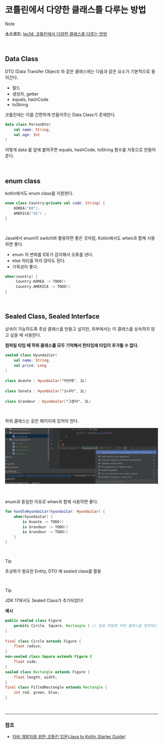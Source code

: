 # 코틀린에서 다양한 클래스를 다루는 방법

> [!NOTE]
> **소스코드**: 
> [lec14: 코틀린에서 다양한 클래스를 다루는 방법](https://github.com/cos850/java-to-kotlin-starter-guide/tree/master/src/main/kotlin/com/lannstark/lec14)


<br />


## Data Class
DTO (Data Transfer Object) 와 같은 클래스에는 다음과 같은 요소가 기본적으로 들어간다.

- 필드
- 생성자, getter
- equals, hashCode
- toString

코틀린에는 이를 간편하게 만들어주는 Data Class가 존재한다.

```kotlin
data class PersonDto(
    val name: String, 
    val age: Int
)
```

이렇게 data 를 앞에 붙여주면 equals, hashCode, toString 함수를 자동으로 만들어 준다. 

<br />

## enum class
kotlin에서도 enum class를 지원한다.

```kotlin
enum class Country(private val code: String) {
    KOREA("KO"),
    AMERICA("US") ;
}
```
<br />

Java에서 enum이 switch와 활용하면 좋은 것처럼, Kotlin에서도 when과 함께 사용하면 좋다.

- enum 의 변화를 IDE가 감지해서 오류를 낸다.
- else 처리를 하지 않아도 된다.
- 가독성이 좋다.

```kotlin
when(country) {
     Country.KOREA -> TODO()
     Country.AMERICA -> TODO()   
}
```

<br />

## Sealed Class, Sealed Interface
상속이 가능하도록 추상 클래스를 만들고 싶지만, 외부에서는 이 클래스를 상속하지 않고 싶을 때 사용한다.

**컴파일 타임 때 하위 클래스를 모두 기억해서 런타임에 타입이 추가될 수 없다.**

```kotlin
sealed class HyundaiCar(
    val name: String,
    val price: Long
)

class Avante : HyundaiCar("아반떼", 1L)

class Sonata : HyundaiCar("소나타", 2L)

class Grandeur : HyundaiCar("그렌저", 3L)
```

<br />

하위 클래스는 같은 패키지에 있어야 한다.

![other package](./img/other_package.png)

<br />

enum과 동일한 이유로 when과 함께 사용하면 좋다.

```kotlin
fun handleHyundaiCar(hyundaiCar: HyundaiCar) {
    when(hyundaiCar) {
        is Avante -> TODO()
        is Grandeur -> TODO()
        is Grandeur -> TODO()
    }
}
```

<br />

> [!TIP]
> 추상화가 필요한 Entity, DTO 에 sealed class를 활용

<br />

> [!TIP]
> JDK 17에서도 Sealed Class가 추가되었다!

**예시**
```java
public sealed class Figure 
    permits Circle, Square, Rectangle { // 동일 파일에 하위 클래스를 정의하는 경우 생략 가능
}

final class Circle extends Figure {
    float radius;
}
non-sealed class Square extends Figure {
    float side;
}
sealed class Rectangle extends Figure {
    float length, width;
}
final class FilledRectangle extends Rectangle {
    int red, green, blue;
}
```


<br />

------
### 참조
- [자바 개발자를 위한 코틀린 입문(Java to Kotlin Starter Guide)](https://www.inflearn.com/course/java-to-kotlin/dashboard)